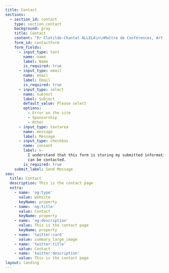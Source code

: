 ```yaml
---
title: Contact
sections:
  - section_id: contact
    type: section_contact
    background: gray
    title: Contact
    content: "Pr Clotilde-Chantal ALLELA\n\nMaître de Conférences, Art et Littérature hispano-américains <br>Université Omar Bongo <br> Faculté de Lettres et Sciences Humaines <br> Département\_ d’Etudes Ibériques et Latino-américaines <br> BP: 17004 | Tél: (+241) 01-73-76-42 <br> Libreville (GABON)\n<yachadee1208@gmail.com> <br> <clotilde.allela@yahoo.com>\n\n"
    form_id: contactForm
    form_fields:
      - input_type: text
        name: name
        label: Name
        is_required: true
      - input_type: email
        name: email
        label: Email
        is_required: true
      - input_type: select
        name: subject
        label: Subject
        default_value: Please select
        options:
          - Error on the site
          - Sponsorship
          - Other
      - input_type: textarea
        name: message
        label: Message
      - input_type: checkbox
        name: consent
        label: >-
          I understand that this form is storing my submitted information so I
          can be contacted.
        is_required: true
    submit_label: Send Message
seo:
  title: Contact
  description: This is the contact page
  extra:
    - name: 'og:type'
      value: website
      keyName: property
    - name: 'og:title'
      value: Contact
      keyName: property
    - name: 'og:description'
      value: This is the contact page
      keyName: property
    - name: 'twitter:card'
      value: summary_large_image
    - name: 'twitter:title'
      value: Contact
    - name: 'twitter:description'
      value: This is the contact page
layout: landing
---
```


